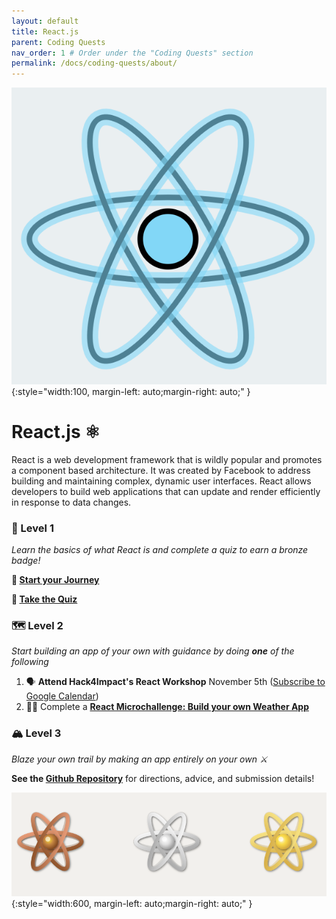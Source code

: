 ```yaml
---
layout: default
title: React.js
parent: Coding Quests
nav_order: 1 # Order under the "Coding Quests" section
permalink: /docs/coding-quests/about/
---
```


![react logo](react_pngs/react-badge.png){:style="width:100, margin-left: auto;margin-right: auto;" }

<!-- <p align="center" >
<img src="react_pngs/react-badge.png" alt="react-logo" width="100px">
</p> -->

# React.js ⚛

React is a web development framework that is wildly popular and promotes a component based architecture. It was created by Facebook to address building and maintaining complex, dynamic user interfaces. React allows developers to build web applications that can update and render efficiently in response to data changes.

### 🔭 Level 1

_Learn the basics of what React is and complete a quiz to earn a bronze badge!_

**📄 [Start your Journey](https://docs.google.com/document/d/1L0hJvgYaieCaWLcDV3GWahOx1ePttg_Fw-OZKf9_O1w/edit?tab=t.0#heading=h.nbh7wby3scga)**

**📝 [Take the Quiz](https://docs.google.com/forms/d/e/1FAIpQLSfH1R2lsM85JQHq454_-SPmR3AWSCoQsoHEojo2M2k7bIJRoQ/viewform?usp=sf_link)**

### 🗺️ Level 2

_Start building an app of your own with guidance by doing **one** of the following_

1. 🗣️ **Attend Hack4Impact's React Workshop** November 5th ([Subscribe to Google Calendar](https://calendar.google.com/calendar/u/0?cid=Y19iZDQyZWYwMzQwZmU1ZGZhYTk5NGI5NDQyNWM2YzE1Y2M0NThmYWE5YmZhNzg0MGY0N2E3MTUzYzg5NTY4YWE0QGdyb3VwLmNhbGVuZGFyLmdvb2dsZS5jb20))
2. 🧑‍💻 Complete a **[React Microchallenge: Build your own Weather App](https://github.com/BU-Spark-Learning-Ambassadors/react-level-2)**

### 🏔️ Level 3

_Blaze your own trail by making an app entirely on your own ⚔_

**See the [Github Repository](https://github.com/BU-Spark-Learning-Ambassadors/react-level-3)** for directions, advice, and submission details!

![badge colors](react_pngs/react-badges.png){:style="width:600, margin-left: auto;margin-right: auto;" }

<!-- <p align="center" >
    <img src="react_pngs/react-badges.png" alt="badge colors" width="600px">
</p> -->
